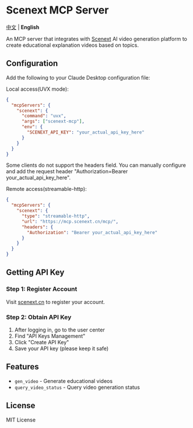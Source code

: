 # Scenext MCP Server

[中文](README.zh.md) | **English**

An MCP server that integrates with [Scenext](https://scenext.cn) AI video generation platform to create educational explanation videos based on topics.


## Configuration

Add the following to your Claude Desktop configuration file:

Local access(UVX mode):

```json
{
  "mcpServers": {
    "scenext": {
      "command": "uvx", 
      "args": ["scenext-mcp"],
      "env": {
        "SCENEXT_API_KEY": "your_actual_api_key_here"
      }
    }
  }
}
```
Some clients do not support the headers field. You can manually configure and add the request header "Authorization=Bearer your_actual_api_key_here".

Remote access(streamable-http):

```json
{
  "mcpServers": {
    "scenext": {
      "type": "streamable-http",
      "url": "https://mcp.scenext.cn/mcp/",
      "headers": {
        "Authorization": "Bearer your_actual_api_key_here"
      }
    }
  }
}
```

## Getting API Key

### Step 1: Register Account

Visit [scenext.cn](https://scenext.cn) to register your account.

### Step 2: Obtain API Key

1. After logging in, go to the user center
2. Find "API Keys Management"
3. Click "Create API Key"
4. Save your API key (please keep it safe)

## Features

- `gen_video` - Generate educational videos
- `query_video_status` - Query video generation status

## License

MIT License